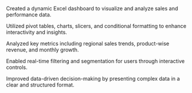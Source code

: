 Created a dynamic Excel dashboard to visualize and analyze sales and performance data.

Utilized pivot tables, charts, slicers, and conditional formatting to enhance interactivity and insights.

Analyzed key metrics including regional sales trends, product-wise revenue, and monthly growth.

Enabled real-time filtering and segmentation for users through interactive controls.

Improved data-driven decision-making by presenting complex data in a clear and structured format.
